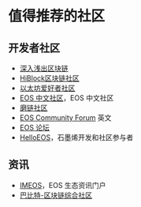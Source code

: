 # 值得推荐的社区

## 开发者社区
 
* [深入浅出区块链](https://learnblockchain.cn)
* [HiBlock区块链社区](https://hiblock.one/)
* [以太坊爱好者社区](http://ethfans.org/)
* [EOS 中文社区](https://eosfans.io)，EOS 中文社区
* [磨链社区](http://mochain.cc/)
* [EOS Community Forum](https://eosforum.org) 英文
* [EOS 论坛](https://www.eos.top)
* [HelloEOS](https://www.helloeos.one)，石墨烯开发和社区参与者


## 资讯

* [IMEOS](https://imeos.one/app)，EOS 生态资讯门户
* [巴比特-区块链综合社区](http://8btc.com/)



